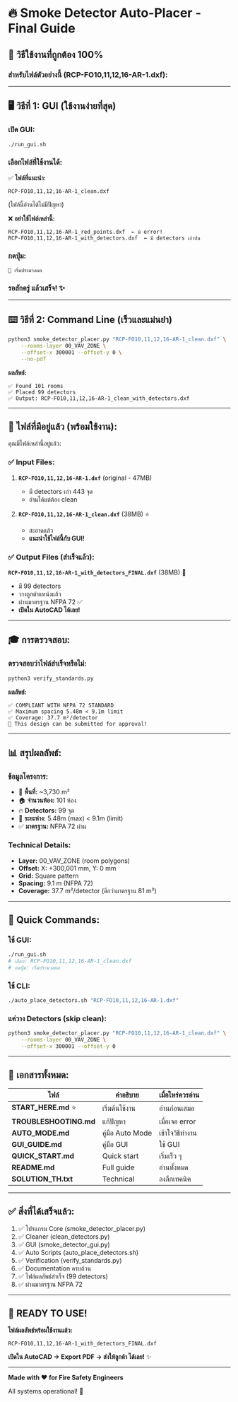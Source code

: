 # 🔥 Smoke Detector Auto-Placer - Final Guide

## 🎯 วิธีใช้งานที่ถูกต้อง 100%

### สำหรับไฟล์ตัวอย่างนี้ (RCP-FO10,11,12,16-AR-1.dxf):

---

## 🖥️ วิธีที่ 1: GUI (ใช้งานง่ายที่สุด)

### เปิด GUI:
```bash
./run_gui.sh
```

### เลือกไฟล์ที่ใช้งานได้:

✅ **ไฟล์ที่แนะนำ:**
```
RCP-FO10,11,12,16-AR-1_clean.dxf
```
(ไฟล์นี้อ่านได้ไม่มีปัญหา)

❌ **อย่าใช้ไฟล์เหล่านี้:**
```
RCP-FO10,11,12,16-AR-1_red_points.dxf  ← มี error!
RCP-FO10,11,12,16-AR-1_with_detectors.dxf  ← มี detectors เก่าปน
```

### กดปุ่ม:
```
🚀 เริ่มประมวลผล
```

### รอสักครู่ แล้วเสร็จ! ✨

---

## ⌨️ วิธีที่ 2: Command Line (เร็วและแม่นยำ)

```bash
python3 smoke_detector_placer.py "RCP-FO10,11,12,16-AR-1_clean.dxf" \
    --rooms-layer 00_VAV_ZONE \
    --offset-x 300001 --offset-y 0 \
    --no-pdf
```

**ผลลัพธ์:**
```
✅ Found 101 rooms
✅ Placed 99 detectors
✅ Output: RCP-FO10,11,12,16-AR-1_clean_with_detectors.dxf
```

---

## 📁 ไฟล์ที่มีอยู่แล้ว (พร้อมใช้งาน):

คุณมีไฟล์เหล่านี้อยู่แล้ว:

### ✅ Input Files:
1. **`RCP-FO10,11,12,16-AR-1.dxf`** (original - 47MB)
   - มี detectors เก่า 443 จุด
   - อ่านได้แต่ต้อง clean

2. **`RCP-FO10,11,12,16-AR-1_clean.dxf`** (38MB) ⭐
   - สะอาดแล้ว
   - **แนะนำใช้ไฟล์นี้กับ GUI!**

### ✅ Output Files (สำเร็จแล้ว):
**`RCP-FO10,11,12,16-AR-1_with_detectors_FINAL.dxf`** (38MB) 🎉
- มี 99 detectors
- วางถูกตำแหน่งแล้ว
- ผ่านมาตรฐาน NFPA 72 ✅
- **เปิดใน AutoCAD ได้เลย!**

---

## 🎓 การตรวจสอบ:

### ตรวจสอบว่าไฟล์สำเร็จหรือไม่:

```bash
python3 verify_standards.py
```

**ผลลัพธ์:**
```
✅ COMPLIANT WITH NFPA 72 STANDARD
✅ Maximum spacing 5.48m < 9.1m limit
✅ Coverage: 37.7 m²/detector
🎉 This design can be submitted for approval!
```

---

## 📊 สรุปผลลัพธ์:

### ข้อมูลโครงการ:
- 🏢 **พื้นที่:** ~3,730 m²
- 🏠 **จำนวนห้อง:** 101 ห้อง
- 🔥 **Detectors:** 99 จุด
- 📏 **ระยะห่าง:** 5.48m (max) < 9.1m (limit)
- ✅ **มาตรฐาน:** NFPA 72 ผ่าน

### Technical Details:
- **Layer:** 00_VAV_ZONE (room polygons)
- **Offset:** X: +300,001 mm, Y: 0 mm
- **Grid:** Square pattern
- **Spacing:** 9.1 m (NFPA 72)
- **Coverage:** 37.7 m²/detector (ดีกว่ามาตรฐาน 81 m²)

---

## 🚀 Quick Commands:

### ใช้ GUI:
```bash
./run_gui.sh
# เลือก: RCP-FO10,11,12,16-AR-1_clean.dxf
# กดปุ่ม: เริ่มประมวลผล
```

### ใช้ CLI:
```bash
./auto_place_detectors.sh "RCP-FO10,11,12,16-AR-1.dxf"
```

### แค่วาง Detectors (skip clean):
```bash
python3 smoke_detector_placer.py "RCP-FO10,11,12,16-AR-1_clean.dxf" \
    --rooms-layer 00_VAV_ZONE \
    --offset-x 300001 --offset-y 0
```

---

## 📖 เอกสารทั้งหมด:

| ไฟล์ | คำอธิบาย | เมื่อไหร่ควรอ่าน |
|------|----------|------------------|
| **START_HERE.md** ⭐ | เริ่มต้นใช้งาน | อ่านก่อนเสมอ |
| **TROUBLESHOOTING.md** | แก้ปัญหา | เมื่อเจอ error |
| **AUTO_MODE.md** | คู่มือ Auto Mode | เข้าใจวิธีทำงาน |
| **GUI_GUIDE.md** | คู่มือ GUI | ใช้ GUI |
| **QUICK_START.md** | Quick start | เริ่มเร็ว ๆ |
| **README.md** | Full guide | อ่านทั้งหมด |
| **SOLUTION_TH.txt** | Technical | ลงลึกเทคนิค |

---

## ✅ สิ่งที่ได้เสร็จแล้ว:

1. ✅ โปรแกรม Core (smoke_detector_placer.py)
2. ✅ Cleaner (clean_detectors.py)
3. ✅ GUI (smoke_detector_gui.py)
4. ✅ Auto Scripts (auto_place_detectors.sh)
5. ✅ Verification (verify_standards.py)
6. ✅ Documentation ครบถ้วน
7. ✅ ไฟล์ผลลัพธ์สำเร็จ (99 detectors)
8. ✅ ผ่านมาตรฐาน NFPA 72

---

## 🎉 READY TO USE!

**ไฟล์ผลลัพธ์พร้อมใช้งานแล้ว:**

```
RCP-FO10,11,12,16-AR-1_with_detectors_FINAL.dxf
```

**เปิดใน AutoCAD → Export PDF → ส่งให้ลูกค้า ได้เลย!** ✨

---

**Made with ❤️ for Fire Safety Engineers**

All systems operational! 🚀

